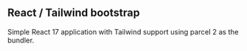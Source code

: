 ## React / Tailwind bootstrap

Simple React 17 application with Tailwind support using parcel 2 as the bundler. 